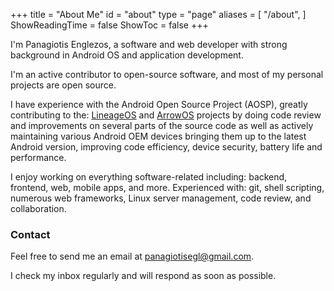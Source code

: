 +++
title = "About Me"
id = "about"
type = "page"
aliases = [
    "/about",
]
ShowReadingTime = false
ShowToc = false
+++

I'm Panagiotis Englezos, a software and web developer with strong background in Android OS and application development.

I'm an active contributor to open-source software, and most of my personal projects are open source. 

I have experience with the Android Open Source Project (AOSP), greatly contributing to the: [LineageOS](https://github.com/LineageOS) and [ArrowOS](https://github.com/ArrowOS) projects by doing code review and improvements on several parts of the source code as well as actively maintaining various Android OEM devices bringing them up to the latest Android version, improving code efficiency, device security, battery life and performance.

I enjoy working on everything software-related including: backend, frontend, web, mobile apps, and more. Experienced with: git, shell scripting, numerous web frameworks, Linux server management, code review, and collaboration.

### Contact

Feel free to send me an email at [panagiotisegl@gmail.com](mailto:panagiotisegl@gmail.com).

I check my inbox regularly and will respond as soon as possible. 